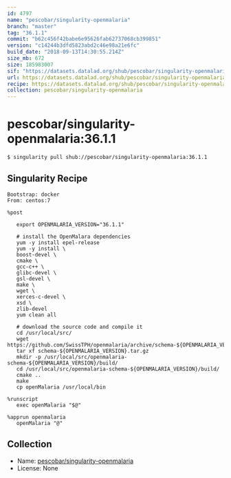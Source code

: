 ```yaml
---
id: 4797
name: "pescobar/singularity-openmalaria"
branch: "master"
tag: "36.1.1"
commit: "b62c456f42babe6e95626fab62737068cb399851"
version: "c14244b3dfd5823abd2c46e98a21e6fc"
build_date: "2018-09-13T14:30:55.214Z"
size_mb: 672
size: 185983007
sif: "https://datasets.datalad.org/shub/pescobar/singularity-openmalaria/36.1.1/2018-09-13-b62c456f-c14244b3/c14244b3dfd5823abd2c46e98a21e6fc.simg"
url: https://datasets.datalad.org/shub/pescobar/singularity-openmalaria/36.1.1/2018-09-13-b62c456f-c14244b3/
recipe: https://datasets.datalad.org/shub/pescobar/singularity-openmalaria/36.1.1/2018-09-13-b62c456f-c14244b3/Singularity
collection: pescobar/singularity-openmalaria
---
```


# pescobar/singularity-openmalaria:36.1.1

```bash
$ singularity pull shub://pescobar/singularity-openmalaria:36.1.1
```

## Singularity Recipe

```singularity
Bootstrap: docker
From: centos:7

%post

   export OPENMALARIA_VERSION="36.1.1"

   # install the OpenMalara dependencies
   yum -y install epel-release
   yum -y install \
   boost-devel \
   cmake \
   gcc-c++ \
   glibc-devel \
   gsl-devel \
   make \
   wget \
   xerces-c-devel \
   xsd \
   zlib-devel
   yum clean all

   # download the source code and compile it
   cd /usr/local/src/
   wget https://github.com/SwissTPH/openmalaria/archive/schema-${OPENMALARIA_VERSION}.tar.gz
   tar xf schema-${OPENMALARIA_VERSION}.tar.gz
   mkdir -p /usr/local/src/openmalaria-schema-${OPENMALARIA_VERSION}/build/
   cd /usr/local/src/openmalaria-schema-${OPENMALARIA_VERSION}/build/
   cmake ..
   make
   cp openMalaria /usr/local/bin

%runscript
   exec openMalaria "$@"

%apprun openmalaria
   openMalaria "@"
```

## Collection

 - Name: [pescobar/singularity-openmalaria](https://github.com/pescobar/singularity-openmalaria)
 - License: None

